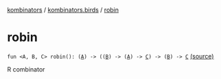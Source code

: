 [kombinators](../index.md) / [kombinators.birds](index.md) / [robin](./robin.md)

# robin

`fun <A, B, C> robin(): (`[`A`](robin.md#A)`) -> ((`[`B`](robin.md#B)`) -> (`[`A`](robin.md#A)`) -> `[`C`](robin.md#C)`) -> (`[`B`](robin.md#B)`) -> `[`C`](robin.md#C) [(source)](https://github.com/pardom/kombinators/tree/master/src/main/kotlin/kombinators/birds/robin.kt#L6)

R combinator

